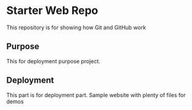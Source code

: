 # Starter Web Repo

This repository is for showing how Git and GitHub work

## Purpose

This for deployment purpose project.
## Deployment

This part is for deployment part.
Sample website with plenty of files for demos